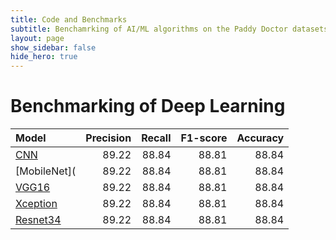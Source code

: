 ```yaml
---
title: Code and Benchmarks
subtitle: Benchamrking of AI/ML algorithms on the Paddy Doctor datasets
layout: page
show_sidebar: false
hide_hero: true
---
```


# Benchmarking of Deep Learning

|Model | Precision | Recall | F1-score | Accuracy |
| :--- | ---: | ---: | ---: | ---: |
| [CNN](https://github.com/paddydoc/paddy-docctor-dataset/blob/main/cnn.ipynb)| 89.22 | 88.84 | 88.81 | 88.84 |  
| [MobileNet](| 89.22 | 88.84 | 88.81 | 88.84 |  
| [VGG16](https://github.com/paddydoc/paddy-docctor-dataset/blob/main/cnn.ipynb)| 89.22 | 88.84 | 88.81 | 88.84 |  
| [Xception](https://github.com/paddydoc/paddy-docctor-dataset/blob/main/cnn.ipynb)| 89.22 | 88.84 | 88.81 | 88.84 |  
| [Resnet34](https://github.com/paddydoc/paddy-docctor-dataset/blob/main/cnn.ipynb)| 89.22 | 88.84 | 88.81 | 88.84 |  

